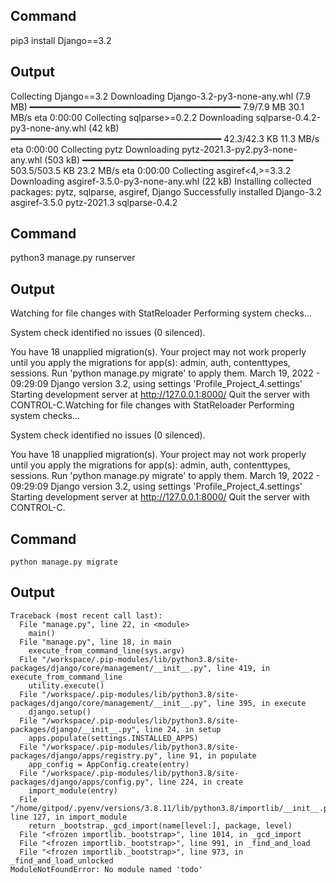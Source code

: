 ## Command
pip3 install Django==3.2
## Output
Collecting Django==3.2
  Downloading Django-3.2-py3-none-any.whl (7.9 MB)
     ━━━━━━━━━━━━━━━━━━━━━━━━━━━━━━━━━━━━━━━━ 7.9/7.9 MB 30.1 MB/s eta 0:00:00
Collecting sqlparse>=0.2.2
  Downloading sqlparse-0.4.2-py3-none-any.whl (42 kB)
     ━━━━━━━━━━━━━━━━━━━━━━━━━━━━━━━━━━━━━━━━ 42.3/42.3 KB 11.3 MB/s eta 0:00:00
Collecting pytz
  Downloading pytz-2021.3-py2.py3-none-any.whl (503 kB)
     ━━━━━━━━━━━━━━━━━━━━━━━━━━━━━━━━━━━━━━━━ 503.5/503.5 KB 23.2 MB/s eta 0:00:00
Collecting asgiref<4,>=3.3.2
  Downloading asgiref-3.5.0-py3-none-any.whl (22 kB)
Installing collected packages: pytz, sqlparse, asgiref, Django
Successfully installed Django-3.2 asgiref-3.5.0 pytz-2021.3 sqlparse-0.4.2

## Command
python3 manage.py runserver

## Output
Watching for file changes with StatReloader
Performing system checks...

System check identified no issues (0 silenced).

You have 18 unapplied migration(s). Your project may not work properly until you apply the migrations for app(s): admin, auth, contenttypes, sessions.
Run 'python manage.py migrate' to apply them.
March 19, 2022 - 09:29:09
Django version 3.2, using settings 'Profile_Project_4.settings'
Starting development server at http://127.0.0.1:8000/
Quit the server with CONTROL-C.Watching for file changes with StatReloader
Performing system checks...

System check identified no issues (0 silenced).

You have 18 unapplied migration(s). Your project may not work properly until you apply the migrations for app(s): admin, auth, contenttypes, sessions.
Run 'python manage.py migrate' to apply them.
March 19, 2022 - 09:29:09
Django version 3.2, using settings 'Profile_Project_4.settings'
Starting development server at http://127.0.0.1:8000/
Quit the server with CONTROL-C.

## Command

```
python manage.py migrate
```

## Output

```
Traceback (most recent call last):
  File "manage.py", line 22, in <module>
    main()
  File "manage.py", line 18, in main
    execute_from_command_line(sys.argv)
  File "/workspace/.pip-modules/lib/python3.8/site-packages/django/core/management/__init__.py", line 419, in execute_from_command_line
    utility.execute()
  File "/workspace/.pip-modules/lib/python3.8/site-packages/django/core/management/__init__.py", line 395, in execute
    django.setup()
  File "/workspace/.pip-modules/lib/python3.8/site-packages/django/__init__.py", line 24, in setup
    apps.populate(settings.INSTALLED_APPS)
  File "/workspace/.pip-modules/lib/python3.8/site-packages/django/apps/registry.py", line 91, in populate
    app_config = AppConfig.create(entry)
  File "/workspace/.pip-modules/lib/python3.8/site-packages/django/apps/config.py", line 224, in create
    import_module(entry)
  File "/home/gitpod/.pyenv/versions/3.8.11/lib/python3.8/importlib/__init__.py", line 127, in import_module
    return _bootstrap._gcd_import(name[level:], package, level)
  File "<frozen importlib._bootstrap>", line 1014, in _gcd_import
  File "<frozen importlib._bootstrap>", line 991, in _find_and_load
  File "<frozen importlib._bootstrap>", line 973, in _find_and_load_unlocked
ModuleNotFoundError: No module named 'todo'
```

